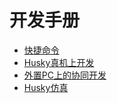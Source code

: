 # 开发手册

- [快捷命令](快捷命令.md)
- [Husky真机上开发](Husky真机上开发.md)
- [外置PC上的协同开发](外置PC上的协同开发.md)
- [Husky仿真](Husky仿真.md)
